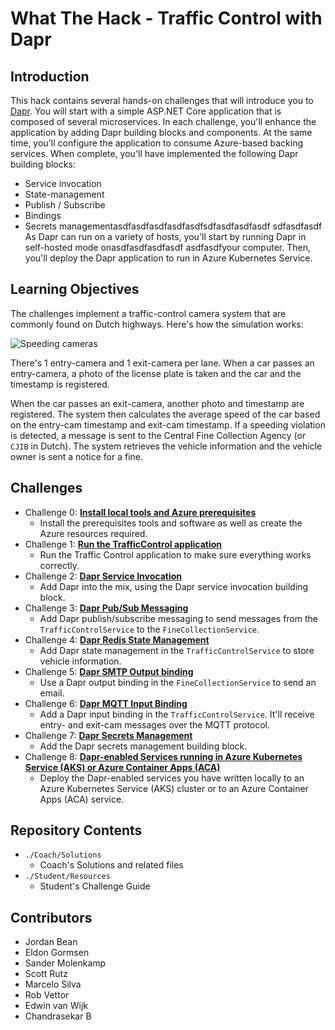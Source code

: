 # What The Hack - Traffic Control with Dapr

## Introduction

This hack contains several hands-on challenges that will introduce you to [Dapr](https://dapr.io/). You will start with a simple ASP.NET Core application that is composed of several microservices. In each challenge, you'll enhance the application by adding Dapr building blocks and components. At the same time, you'll configure the application to consume Azure-based backing services. When complete, you'll have implemented the following Dapr building blocks:

- Service invocation
- State-management
- Publish / Subscribe
- Bindings
- Secrets managementasdfasdfasdfasdfasdfsdfasdfasdfasdf
sdfasdfasdf
As Dapr can run on a variety of hosts, you'll start by running Dapr in self-hosted mode onasdfasdfasdfasdf asdfasdfyour computer. Then, you'll deploy the Dapr application to run in Azure Kubernetes Service.

## Learning Objectives

The challenges implement a traffic-control camera system that are commonly found on Dutch highways. Here's how the simulation works:

![Speeding cameras](images/speed-trap-overview.png)

There's 1 entry-camera and 1 exit-camera per lane. When a car passes an entry-camera, a photo of the license plate is taken and the car and the timestamp is registered.

When the car passes an exit-camera, another photo and timestamp are registered. The system then calculates the average speed of the car based on the entry-cam timestamp and exit-cam timestamp. If a speeding violation is detected, a message is sent to the Central Fine Collection Agency (or `CJIB` in Dutch). The system retrieves the vehicle information and the vehicle owner is sent a notice for a fine.

## Challenges

- Challenge 0: **[Install local tools and Azure prerequisites](Student/Challenge-00.md)**
  - Install the prerequisites tools and software as well as create the Azure resources required.
- Challenge 1: **[Run the TrafficControl application](Student/Challenge-01.md)**
  - Run the Traffic Control application to make sure everything works correctly.
- Challenge 2: **[Dapr Service Invocation](Student/Challenge-02.md)**
  - Add Dapr into the mix, using the Dapr service invocation building block.
- Challenge 3: **[Dapr Pub/Sub Messaging](Student/Challenge-03.md)**
  - Add Dapr publish/subscribe messaging to send messages from the `TrafficControlService` to the `FineCollectionService`.
- Challenge 4: **[Dapr Redis State Management](Student/Challenge-04.md)**
  - Add Dapr state management in the `TrafficControlService` to store vehicle information.
- Challenge 5: **[Dapr SMTP Output binding](Student/Challenge-05.md)**
  - Use a Dapr output binding in the `FineCollectionService` to send an email.
- Challenge 6: **[Dapr MQTT Input Binding](Student/Challenge-06.md)**
  - Add a Dapr input binding in the `TrafficControlService`. It'll receive entry- and exit-cam messages over the MQTT protocol.
- Challenge 7: **[Dapr Secrets Management](Student/Challenge-07.md)**
  - Add the Dapr secrets management building block.
- Challenge 8: **[Dapr-enabled Services running in Azure Kubernetes Service (AKS) or Azure Container Apps (ACA)](Student/Challenge-08.md)**
  - Deploy the Dapr-enabled services you have written locally to an Azure Kubernetes Service (AKS) cluster or to an Azure Container Apps (ACA) service.

## Repository Contents

- `./Coach/Solutions`
  - Coach's Solutions and related files
- `./Student/Resources`
  - Student's Challenge Guide

## Contributors

- Jordan Bean
- Eldon Gormsen
- Sander Molenkamp
- Scott Rutz
- Marcelo Silva
- Rob Vettor
- Edwin van Wijk
- Chandrasekar B
